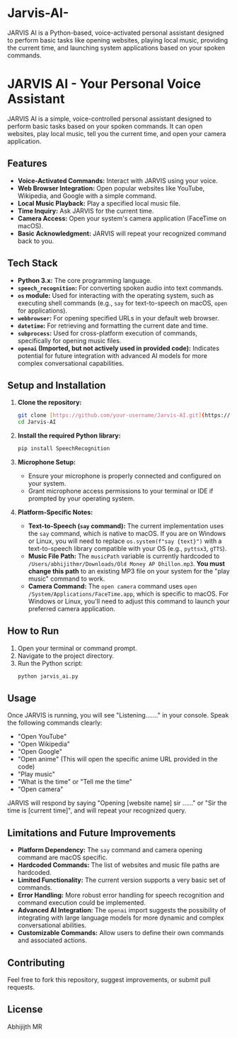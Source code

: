 # Jarvis-AI-
JARVIS AI is a Python-based, voice-activated personal assistant designed to perform basic tasks like opening websites, playing local music, providing the current time, and launching system applications based on your spoken commands.


# JARVIS AI - Your Personal Voice Assistant

JARVIS AI is a simple, voice-controlled personal assistant designed to perform basic tasks based on your spoken commands. It can open websites, play local music, tell you the current time, and open your camera application.

## Features

* **Voice-Activated Commands:** Interact with JARVIS using your voice.
* **Web Browser Integration:** Open popular websites like YouTube, Wikipedia, and Google with a simple command.
* **Local Music Playback:** Play a specified local music file.
* **Time Inquiry:** Ask JARVIS for the current time.
* **Camera Access:** Open your system's camera application (FaceTime on macOS).
* **Basic Acknowledgment:** JARVIS will repeat your recognized command back to you.

## Tech Stack

* **Python 3.x:** The core programming language.
* **`speech_recognition`:** For converting spoken audio into text commands.
* **`os` module:** Used for interacting with the operating system, such as executing shell commands (e.g., `say` for text-to-speech on macOS, `open` for applications).
* **`webbrowser`:** For opening specified URLs in your default web browser.
* **`datetime`:** For retrieving and formatting the current date and time.
* **`subprocess`:** Used for cross-platform execution of commands, specifically for opening music files.
* **`openai` (Imported, but not actively used in provided code):** Indicates potential for future integration with advanced AI models for more complex conversational capabilities.

## Setup and Installation

1.  **Clone the repository:**
    ```bash
    git clone [https://github.com/your-username/Jarvis-AI.git](https://github.com/your-username/Jarvis-AI.git)
    cd Jarvis-AI
    ```

2.  **Install the required Python library:**
    ```bash
    pip install SpeechRecognition
    ```

3.  **Microphone Setup:**
    * Ensure your microphone is properly connected and configured on your system.
    * Grant microphone access permissions to your terminal or IDE if prompted by your operating system.

4.  **Platform-Specific Notes:**
    * **Text-to-Speech (`say` command):** The current implementation uses the `say` command, which is native to macOS. If you are on Windows or Linux, you will need to replace `os.system(f"say {text}")` with a text-to-speech library compatible with your OS (e.g., `pyttsx3`, `gTTS`).
    * **Music File Path:** The `musicPath` variable is currently hardcoded to `/Users/abhijithmr/Downloads/Old Money AP Dhillon.mp3`. **You must change this path** to an existing MP3 file on your system for the "play music" command to work.
    * **Camera Command:** The `open camera` command uses `open /System/Applications/FaceTime.app`, which is specific to macOS. For Windows or Linux, you'll need to adjust this command to launch your preferred camera application.

## How to Run

1.  Open your terminal or command prompt.
2.  Navigate to the project directory.
3.  Run the Python script:
    ```bash
    python jarvis_ai.py
    ```

## Usage

Once JARVIS is running, you will see "Listening......." in your console. Speak the following commands clearly:

* "Open YouTube"
* "Open Wikipedia"
* "Open Google"
* "Open anime" (This will open the specific anime URL provided in the code)
* "Play music"
* "What is the time" or "Tell me the time"
* "Open camera"

JARVIS will respond by saying "Opening [website name] sir ......" or "Sir the time is [current time]", and will repeat your recognized query.

## Limitations and Future Improvements

* **Platform Dependency:** The `say` command and camera opening command are macOS specific.
* **Hardcoded Commands:** The list of websites and music file paths are hardcoded.
* **Limited Functionality:** The current version supports a very basic set of commands.
* **Error Handling:** More robust error handling for speech recognition and command execution could be implemented.
* **Advanced AI Integration:** The `openai` import suggests the possibility of integrating with large language models for more dynamic and complex conversational abilities.
* **Customizable Commands:** Allow users to define their own commands and associated actions.

## Contributing

Feel free to fork this repository, suggest improvements, or submit pull requests.

## License

Abhijijth MR

